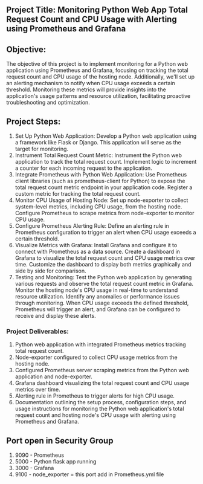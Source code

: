 ## Project Title: Monitoring Python Web App Total Request Count and CPU Usage with Alerting using Prometheus and Grafana

## Objective:
The objective of this project is to implement monitoring for a Python web application using Prometheus and Grafana, focusing on tracking the total request count and CPU usage of the hosting node. Additionally, we'll set up an alerting mechanism to notify when CPU usage exceeds a certain threshold. Monitoring these metrics will provide insights into the application's usage patterns and resource utilization, facilitating proactive troubleshooting and optimization.

## Project Steps:

 1)  Set Up Python Web Application: Develop a Python web application using a framework like Flask or Django. This application will serve as the target for monitoring.
 2) Instrument Total Request Count Metric: Instrument the Python web application to track the total request count. Implement logic to increment a counter for each incoming request to the application.
 3) Integrate Prometheus with Python Web Application: Use Prometheus client libraries (such as prometheus-client for Python) to expose the total request count metric endpoint in your application code. Register a custom metric for tracking the total request count.
 4) Monitor CPU Usage of Hosting Node: Set up node-exporter to collect system-level metrics, including CPU usage, from the hosting node. Configure Prometheus to scrape metrics from node-exporter to monitor CPU usage.
 5) Configure Prometheus Alerting Rule: Define an alerting rule in Prometheus configuration to trigger an alert when CPU usage exceeds a certain threshold.
 6) Visualize Metrics with Grafana: Install Grafana and configure it to connect with Prometheus as a data source. Create a dashboard in Grafana to visualize the total request count and CPU usage metrics over time. Customize the dashboard to display both metrics graphically and side by side for comparison.
 7) Testing and Monitoring: Test the Python web application by generating various requests and observe the total request count metric in Grafana. Monitor the hosting node's CPU usage in real-time to understand resource utilization. Identify any anomalies or performance issues through monitoring. When CPU usage exceeds the defined threshold, Prometheus will trigger an alert, and Grafana can be configured to receive and display these alerts.

### Project Deliverables:
 1) Python web application with integrated Prometheus metrics tracking total request count.
 2) Node-exporter configured to collect CPU usage metrics from the hosting node.
 3) Configured Prometheus server scraping metrics from the Python web application and node-exporter.
 4) Grafana dashboard visualizing the total request count and CPU usage metrics over time.
 5) Alerting rule in Prometheus to trigger alerts for high CPU usage.
 6) Documentation outlining the setup process, configuration steps, and usage instructions for monitoring the Python web application's total request count and hosting node's CPU usage with alerting using Prometheus and Grafana.

## Port open in Security Group
1) 9090 - Prometheus
2) 5000 - Python flask app running
3) 3000 - Grafana
4) 9100 - node_exporter = this port add in Prometheus.yml file
